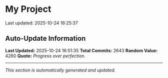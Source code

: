 # My Project


Last updated: 2025-10-24 16:25:37


























































































































































































































































































































































































































































































































































































































































































































































































































































































































































































































































































































































































































































































































































































































































































































































































































































































































































































































































































































































































































































































































































































































































































































































































































































































































































































































































































































































































































































































































































































































































































































































## Auto-Update Information

**Last Updated:** 2025-10-24 16:51:35
**Total Commits:** 2643
**Random Value:** 4260
**Quote:** _Progress over perfection._

---
_This section is automatically generated and updated._